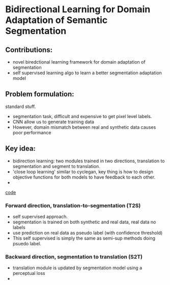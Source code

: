 # Bidirectional Learning for Domain Adaptation of Semantic Segmentation

## Contributions:
- novel biredctional learning framework for domain adaptation of segmentation
- self supervised learning algo to learn a better segmentation adaptation model

## Problem formulation:
standard stuff.
- segmentation task, difficult and expensive to get pixel level labels.
- CNN allow us to generate training data
- However, domain mismatch between real and synthetic data causes poor performance

## Key idea:
- bidirection learning: two modules trained in two directions, translation to segmentation and segment to translation.
- 'close loop learning' similar to cyclegan, key thing is how to design objective functions for both models to have feedback to each other.
- 


[code](https://github.com/liyunsheng13/BDL)


### Forward direction, translation-to-segmentation (T2S)
- self supervised approach.
- segmentation is trained on both synthetic and real data, real data no labels
- use prediction on real data as pseudo label (with confidence threshold)
- This self supervised is simply the same as semi-sup methods doing psuedo label.

### Backward direction, segmentation to translation (S2T)
- translation module is updated by segmentation model using a perceptual loss
- 
